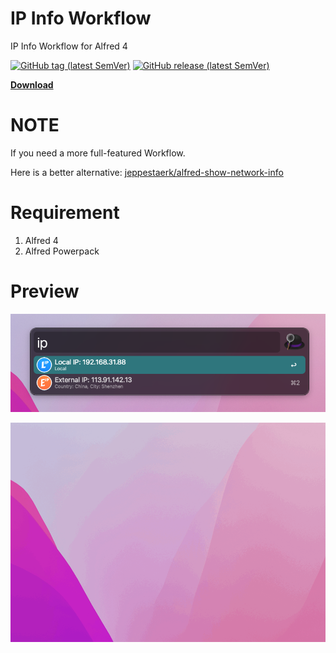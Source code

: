 IP Info Workflow
===
IP Info Workflow for Alfred 4

[![GitHub tag (latest SemVer)](https://img.shields.io/github/v/tag/ty0x2333/workflow-ip-info)](https://github.com/ty0x2333/workflow-ip-info/tags)
[![GitHub release (latest SemVer)](https://img.shields.io/github/v/release/ty0x2333/workflow-ip-info)](https://github.com/ty0x2333/workflow-ip-info/releases)

**[Download](https://github.com/ty0x2333/workflow-ip-info/releases/latest)**

NOTE
===
If you need a more full-featured Workflow.

Here is a better alternative: [jeppestaerk/alfred-show-network-info](https://github.com/jeppestaerk/alfred-show-network-info)

Requirement
===
1. Alfred 4
2. Alfred Powerpack

Preview
===
![](resources/preview.png)

![](resources/preview.gif)
